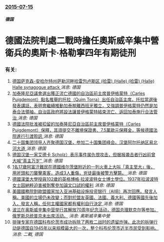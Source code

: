 ### [2015-07-15](/news/2015/07/15/index.md)

##### 德国
# 德國法院判處二戰時擔任奧斯威辛集中營衛兵的奧斯卡·格勒寧四年有期徒刑




### 有关:

1. [ 德国萨克森-安哈尔特州萨勒河畔哈雷包卢斯区 (哈雷) (Halle) (哈雷) (Halle) Halle synagogue attack ](/zh/news/2019/10/9/德国萨克森-安哈尔特州萨勒河畔哈雷包卢斯区-哈雷-Halle-哈雷-Halle-Halle-synag.md) _消息: 德国_
2. [加泰隆尼亞議會選出獲正流亡德國的自治區前主席普伊格蒙特（Carles Puigdemont）點名推舉的托拉（Quim Torra）出任自治區主席，托拉當選後發表講話，表明會繼續推動加泰脫離西班牙獨立，又強調普伊格蒙特仍然是加泰合法領袖，自治區政府將設法讓普伊格蒙特結束流亡、返回加泰施行合法管治 ](/zh/news/2018/05/14/加泰隆尼亞議會選出獲正流亡德國的自治區前主席普伊格蒙特-Carles-Puigdemont-點名推舉的托拉-Quim-T.md) _消息: 德国_
3. [ 德國法院批准被扣留的加泰隆尼亞自治區前主席普伊格蒙特（Carles Puigdemont）保釋，其須提交不離境保證書、7.5萬歐元保釋金，等候德國法院進行引渡聆訊 ](/zh/news/2018/04/5/德國法院批准被扣留的加泰隆尼亞自治區前主席普伊格蒙特-Carles-Puigdemont-保釋-其須提交不離境保證書.md) _消息: 德国_
4. [二十国集团领导人齐聚德国汉堡，参加二十国集团峰会。汉堡阿尔托纳区易北河大道 ](/zh/news/2017/07/7/二十国集团领导人齐聚德国汉堡-参加二十国集团峰会-汉堡阿尔托纳区易北河大道.md) _消息: 德国_
5. [德国汉堡一家艾德卡 Scholz）表示事件属仇恨攻击，但据报袭击者行凶前曾大喊“真主万岁” ](/zh/news/2017/07/28/德国汉堡一家艾德卡-Scholz-表示事件属仇恨攻击-但据报袭击者行凶前曾大喊-真主万岁.md) _消息: 德国_
6. [1名17歲阿富汗難民在德國维尔茨堡附近的一列火車上大叫「真主至大」後，用斧頭和刀襲擊乘客，造成3人重傷，兇徒最後被警方擊斃。 ](/zh/news/2016/07/18/1名17歲阿富汗難民在德國维尔茨堡附近的一列火車上大叫-真主至大-後-用斧頭和刀襲擊乘客-造成3人重傷-兇徒最後被警方擊.md) _消息: 德国_
7. [德國漢堡大學授與102歲的英格博格·拉波波特女士博士學位。1937年拉波波特女士因納粹迫害被剝奪參加論文口試的權利](/zh/news/2015/06/9/德國漢堡大學授與102歲的英格博格-拉波波特女士博士學位-1937年拉波波特女士因納粹迫害被剝奪參加論文口試的權利.md) _消息: 德国_
8. [美國國務院對歐盟國家加入亚洲基础设施投资银行（AIIB）再次回應。發言人稱，美國的立場仍未改變；而對於盟友英國、法國、義大利、德國等國先後加入，發言人稱，任何主權國家都有權利自行決定 ](/zh/news/2015/03/17/美國國務院對歐盟國家加入亚洲基础设施投资银行-AIIB-再次回應-發言人稱-美國的立場仍未改變-而對於盟友英國-法國-義.md) _消息: 德国_
9. [波兰在奥斯威辛集中营举行其解放70周年纪念活动，德国总理默克尔等参加。俄罗斯总统普京未出席活动。](/zh/news/2015/01/27/波兰在奥斯威辛集中营举行其解放70周年纪念活动-德国总理默克尔等参加-俄罗斯总统普京未出席活动.md) _消息: 奧斯威辛集中營_
10. [ 排弹专家在德国科布伦茨市成功拆除了两枚二战时的遗留炸弹。此次的拆弹行动是德国自1945年以来规模最大的一次，整个科布伦茨市近半市民受到影响。](/zh/news/2011/12/4/排弹专家在德国科布伦茨市成功拆除了两枚二战时的遗留炸弹-此次的拆弹行动是德国自1945年以来规模最大的一次-整个科布伦.md) _消息: 二戰, 德国_
